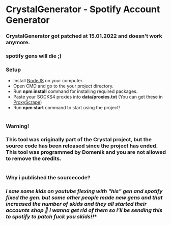 # CrystalGenerator - Spotify Account Generator

### CrystalGenerator got patched at 15.01.2022 and doesn't work anymore.

### spotify gens will die ;)

### Setup

- Install [NodeJS](https://nodejs.org) on your computer.
- Open CMD and go to the your project directory.
- Run **npm install** command for installing required packages.
- Paste your SOCKS4 proxies into **data/proxies.txt** (You can get these in [ProxyScrape](https://api.proxyscrape.com/v2/?request=displayproxies&protocol=socks4&timeout=10000&country=all&ssl=all&anonymity=all))
- Run **npm start** command to start using the project!

#

### Warning!

### **This tool was originally part of the Crystal project, but the source code has been released since the project has ended. This tool was programmed by Domenik and you are not allowed to remove the credits.**

#

### Why i published the sourcecode?

### *I saw some kids on youtube flexing with "his" gen and spotify fixed the gen. but some other people made new gens and that increased the number of skids and they all started their accounts shop 🤡 i wanna get rid of them so i'll be sending this to spotify to patch fuck you skids!!**
